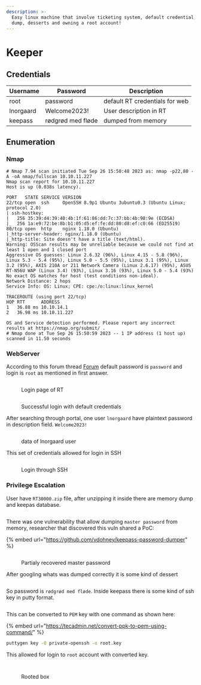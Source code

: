 ```yaml
---
description: >-
  Easy linux machine that involve ticketing system, default credential, memory
  dump, desserts and owning a root account!
---
```


# Keeper

## Credentials

| Username  | Password          | Description                    |
| --------- | ----------------- | ------------------------------ |
| root      | password          | default RT credentials for web |
| lnorgaard | Welcome2023!      | User description in RT         |
| keepass   | rødgrød med fløde | dumped from memory             |

## Enumeration

### Nmap

```
# Nmap 7.94 scan initiated Tue Sep 26 15:50:48 2023 as: nmap -p22,80 -A -oA nmap/fullscan 10.10.11.227
Nmap scan report for 10.10.11.227
Host is up (0.038s latency).

PORT   STATE SERVICE VERSION
22/tcp open  ssh     OpenSSH 8.9p1 Ubuntu 3ubuntu0.3 (Ubuntu Linux; protocol 2.0)
| ssh-hostkey: 
|   256 35:39:d4:39:40:4b:1f:61:86:dd:7c:37:bb:4b:98:9e (ECDSA)
|_  256 1a:e9:72:be:8b:b1:05:d5:ef:fe:dd:80:d8:ef:c0:66 (ED25519)
80/tcp open  http    nginx 1.18.0 (Ubuntu)
|_http-server-header: nginx/1.18.0 (Ubuntu)
|_http-title: Site doesn't have a title (text/html).
Warning: OSScan results may be unreliable because we could not find at least 1 open and 1 closed port
Aggressive OS guesses: Linux 2.6.32 (96%), Linux 4.15 - 5.8 (96%), Linux 5.3 - 5.4 (95%), Linux 5.0 - 5.5 (95%), Linux 3.1 (95%), Linux 3.2 (95%), AXIS 210A or 211 Network Camera (Linux 2.6.17) (95%), ASUS RT-N56U WAP (Linux 3.4) (93%), Linux 3.16 (93%), Linux 5.0 - 5.4 (93%)
No exact OS matches for host (test conditions non-ideal).
Network Distance: 2 hops
Service Info: OS: Linux; CPE: cpe:/o:linux:linux_kernel

TRACEROUTE (using port 22/tcp)
HOP RTT      ADDRESS
1   36.88 ms 10.10.14.1
2   36.98 ms 10.10.11.227

OS and Service detection performed. Please report any incorrect results at https://nmap.org/submit/ .
# Nmap done at Tue Sep 26 15:50:59 2023 -- 1 IP address (1 host up) scanned in 11.50 seconds

```

### WebServer

According to this forum thread [Forum](https://forum.bestpractical.com/t/default-password/20088) default password is `password` and login is `root` as mentioned in first answer.

<figure><img src="../../.gitbook/assets/Pasted image 20230926215500.png" alt=""><figcaption><p>Login page of RT</p></figcaption></figure>

<figure><img src="../../.gitbook/assets/Pasted image 20230926220230.png" alt=""><figcaption><p>Successful login with default credentials</p></figcaption></figure>

After searching through portal, one user `lnorgaard` have plaintext password in description field. `Welcome2023!`

<figure><img src="../../.gitbook/assets/Pasted image 20230926222204.png" alt=""><figcaption><p>data of lnorgaard user</p></figcaption></figure>

This set of credentials allowed for login in SSH

<figure><img src="../../.gitbook/assets/Pasted image 20230926222412.png" alt=""><figcaption><p>Login through SSH</p></figcaption></figure>

### Privilege Escalation

User have `RT30000.zip` file, after unzipping it inside there are memory dump and keepas database.

<figure><img src="../../.gitbook/assets/Pasted image 20230926230300.png" alt=""><figcaption></figcaption></figure>

There was one vulnerability that allow dumping `master password` from memory, researcher that discovered this vuln shared a PoC:

{% embed url="https://github.com/vdohney/keepass-password-dumper" %}

<figure><img src="../../.gitbook/assets/Pasted image 20230926230414.png" alt=""><figcaption><p>Partialy recovered master password</p></figcaption></figure>

After googling whats was dumped correctly it is some kind of dessert

<figure><img src="../../.gitbook/assets/Pasted image 20230926230504.png" alt=""><figcaption></figcaption></figure>

So password is `rødgrød med fløde`. Inside keepass there is some kind of ssh key in putty format.

<figure><img src="../../.gitbook/assets/Pasted image 20230926230743.png" alt=""><figcaption></figcaption></figure>

This can be converted to `PEM` key with one command as shown here:

{% embed url="https://tecadmin.net/convert-ppk-to-pem-using-command/" %}

```bash
puttygen key -O private-openssh -o root.key
```

This allowed for login to `root` account with converted key.

<figure><img src="../../.gitbook/assets/Pasted image 20230926230927.png" alt=""><figcaption></figcaption></figure>

<figure><img src="../../.gitbook/assets/ec0532d0a6db947f62f0daf02e8921d9.gif" alt=""><figcaption><p>Rooted box</p></figcaption></figure>
